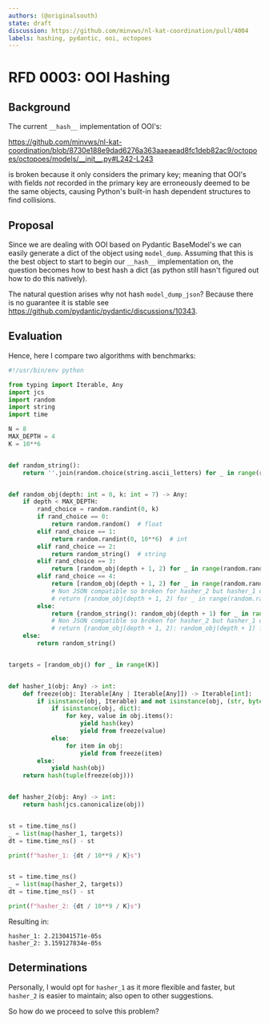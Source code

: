 ```yaml
---
authors: (@originalsouth)
state: draft
discussion: https://github.com/minvws/nl-kat-coordination/pull/4004
labels: hashing, pydantic, ooi, octopoes
---
```


# RFD 0003: OOI Hashing

## Background

The current `__hash__` implementation of OOI's:

https://github.com/minvws/nl-kat-coordination/blob/8730e188e9dad6276a363aaeaead8fc1deb82ac9/octopoes/octopoes/models/__init__.py#L242-L243

is broken because it only considers the primary key; meaning that OOI's with
fields _not_ recorded in the primary key are erroneously deemed to be the same
objects, causing Python's built-in hash dependent structures to find collisions.

## Proposal

Since we are dealing with OOI based on Pydantic BaseModel's we can easily
generate a dict of the object using `model_dump`. Assuming that this is the
best object to start to begin our `__hash__` implementation on, the question
becomes how to best hash a dict (as python still hasn't figured out how to do
this natively).

The natural question arises why not hash `model_dump_json`? Because there is no
guarantee it is stable see
https://github.com/pydantic/pydantic/discussions/10343.

## Evaluation

Hence, here I compare two algorithms with benchmarks:

```python
#!/usr/bin/env python

from typing import Iterable, Any
import jcs
import random
import string
import time

N = 8
MAX_DEPTH = 4
K = 10**6


def random_string():
    return ''.join(random.choice(string.ascii_letters) for _ in range(random.randint(1, N)))


def random_obj(depth: int = 0, k: int = 7) -> Any:
    if depth < MAX_DEPTH:
        rand_choice = random.randint(0, k)
        if rand_choice == 0:
            return random.random()  # float
        elif rand_choice == 1:
            return random.randint(0, 10**6)  # int
        elif rand_choice == 2:
            return random_string()  # string
        elif rand_choice == 3:
            return [random_obj(depth + 1, 2) for _ in range(random.randint(1, N))]  # list
        elif rand_choice == 4:
            return [random_obj(depth + 1, 2) for _ in range(random.randint(1, N))]  # list
            # Non JSON compatible so broken for hasher_2 but hasher_1 digests it
            # return {random_obj(depth + 1, 2) for _ in range(random.randint(1, N))}  # set
        else:
            return {random_string(): random_obj(depth + 1) for _ in range(random.randint(1, N))}  # dict[str, Any]
            # Non JSON compatible so broken for hasher_2 but hasher_1 digests it
            # return {random_obj(depth + 1, 2): random_obj(depth + 1) for _ in range(random.randint(1, N))}  # dict[Any, Any]
    else:
        return random_string()


targets = [random_obj() for _ in range(K)]


def hasher_1(obj: Any) -> int:
    def freeze(obj: Iterable[Any | Iterable[Any]]) -> Iterable[int]:
        if isinstance(obj, Iterable) and not isinstance(obj, (str, bytes)):
            if isinstance(obj, dict):
                for key, value in obj.items():
                    yield hash(key)
                    yield from freeze(value)
            else:
                for item in obj:
                    yield from freeze(item)
        else:
            yield hash(obj)
    return hash(tuple(freeze(obj)))


def hasher_2(obj: Any) -> int:
    return hash(jcs.canonicalize(obj))


st = time.time_ns()
_ = list(map(hasher_1, targets))
dt = time.time_ns() - st

print(f"hasher_1: {dt / 10**9 / K}s")


st = time.time_ns()
_ = list(map(hasher_2, targets))
dt = time.time_ns() - st

print(f"hasher_2: {dt / 10**9 / K}s")
```

Resulting in:

```
hasher_1: 2.213041571e-05s
hasher_2: 3.159127834e-05s
```

## Determinations

Personally, I would opt for `hasher_1` as it more flexible and faster, but
`hasher_2` is easier to maintain; also open to other suggestions.

So how do we proceed to solve this problem?
